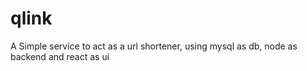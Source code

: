 # qlink
A Simple service to act as a url shortener, using mysql as db, node as backend and react as ui
